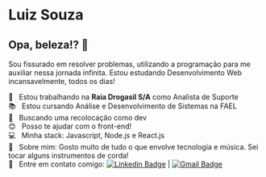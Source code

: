 # Luiz Souza

## Opa, beleza!? 👋
Sou fissurado em resolver problemas, utilizando a programação para me auxiliar nessa jornada infinita.
Estou estudando Desenvolvimento Web incansavelmente, todos os dias!

 :pill:  &nbsp; Estou trabalhando na **Raia Drogasil S/A** como Analista de Suporte
 <br/> :books: &nbsp; Estou cursando Análise e Desenvolvimento de Sistemas na FAEL
 <br/> :purple_heart: &nbsp; Buscando uma recolocação como dev
 <br/> :blush: &nbsp; Posso te ajudar com o front-end! 
 <br/> :computer: &nbsp; Minha stack: Javascript, Node.js e React.js
 <br/> :guitar:  &nbsp; Sobre mim: Gosto muito de tudo o que envolve tecnologia e música. Sei tocar alguns instrumentos de corda!
 <br/> :email: &nbsp; Entre em contato comigo: [![Linkedin Badge](https://img.shields.io/badge/-LuizSouza-blue?style=flat-square&logo=Linkedin&logoColor=white&link=https://www.linkedin.com/in/luiz-souza-a1244a113/)](https://www.linkedin.com/in/luiz-souza-a1244a113/) 
| 
[![Gmail Badge](https://img.shields.io/badge/-hpsouza.luiz@gmail.com-c14438?style=flat-square&logo=Gmail&logoColor=white&link=mailto:hpsouza.luiz@gmail.com)](mailto:hpsouza.luiz@gmail.com)

```
